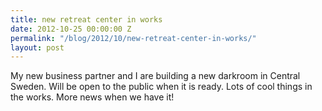 ```yaml
---
title: new retreat center in works
date: 2012-10-25 00:00:00 Z
permalink: "/blog/2012/10/new-retreat-center-in-works/"
layout: post
---
```


My new business partner and I are building a new darkroom in Central Sweden. Will be open to the public when it is ready. Lots of cool things in the works. More news when we have it!
